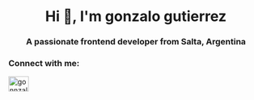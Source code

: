 <h1 align="center">Hi 👋, I'm gonzalo gutierrez</h1>
<h3 align="center">A passionate frontend developer from Salta, Argentina</h3>

<h3 align="left">Connect with me:</h3>
<p align="left">
<a href="https://instagram.com/gonnzalo.gutierrez" target="blank"><img align="center" src="https://raw.githubusercontent.com/rahuldkjain/github-profile-readme-generator/master/src/images/icons/Social/instagram.svg" alt="gonnzalo.gutierrez" height="30" width="40" /></a>
</p>

<!--
**gonnzalorp/gonnzalorp** is a ✨ _special_ ✨ repository because its `README.md` (this file) appears on your GitHub profile.

Here are some ideas to get you started:

- 🔭 I’m currently working on ...
- 🌱 I’m currently learning ...
- 👯 I’m looking to collaborate on ...
- 🤔 I’m looking for help with ...
- 💬 Ask me about ...
- 📫 How to reach me: ...
- 😄 Pronouns: ...
- ⚡ Fun fact: ...
-->
